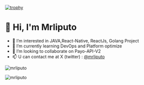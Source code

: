 [![trophy](https://github-profile-trophy.vercel.app/?username=mrliputo)](https://github.com/ryo-ma/github-profile-trophy)

# 👋 Hi, I'm Mrliputo
- 👀 I’m interested in JAVA,React-Native, ReactJs, Golang Project
- 🌱 I’m currently learning DevOps and Platform optimize
- 💞️ I’m looking to collaborate on Payo-API-V2
- 📫 U can contact me at X (twitter) : [@mrliputo](https://x.com/mrliputo)


 

 
 
<p><img src="https://github-readme-stats.vercel.app/api?username=mrliputo&show_icons=true&theme=nightowl&locale=en" alt="mrliputo" /></p>

<p><img align="left" src="https://github-readme-stats.vercel.app/api/top-langs?username=mrliputo&show_icons=true&locale=en&layout=compact&theme=nightowl" alt="mrliputo" /></p>

<!---
mrliputo/mrliputo is a ✨ special ✨ repository because its `README.md` (this file) appears on your GitHub profile.
You can click the Preview link to take a look at your changes.
--->
